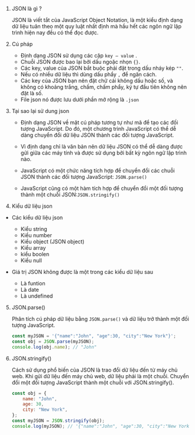 1.  JSON là gì ?

    JSON là viết tắt của JavaScript Object Notation, là một kiểu định dạng dữ liệu tuân theo một quy luật nhất định mà hầu hết các ngôn ngữ lập trình hiện nay đều có thể đọc được.

2.  Cú pháp

    -   Định dạng JSON sử dụng các cặp `key – value` .
    -   Chuỗi JSON được bao lại bởi dấu ngoặc nhọn `{}`.
    -   Các key, value của JSON bắt buộc phải đặt trong dấu nháy kép `""`.
    -   Nếu có nhiều dữ liệu thì dùng dấu phẩy `,` để ngăn cách.
    -   Các key của JSON bạn nên đặt chữ cái không dấu hoặc số, và không có khoảng trắng, chấm, chấm phẩy, ký tự đầu tiên không nên đặt là số.
    -   File json nó được lưu dưới phần mở rộng là `.json`

3.  Tại sao lại sử dung json

    -   Định dạng JSON về mặt cú pháp tương tự như mã để tạo các đối tượng JavaScript. Do đó, một chương trình JavaScript có thể dễ dàng chuyển đổi dữ liệu JSON thành các đối tượng JavaScript.

    -   Vì định dạng chỉ là văn bản nên dữ liệu JSON có thể dễ dàng được gửi giữa các máy tính và được sử dụng bởi bất kỳ ngôn ngữ lập trình nào.
    -   JavaScript có một chức năng tích hợp để chuyển đổi các chuỗi JSON thành các đối tượng JavaScript: `JSON.parse() `

    -   JavaScript cũng có một hàm tích hợp để chuyển đổi một đối tượng thành một chuỗi JSON:`JSON.stringify()`

4.  Kiểu dữ liệu json

-   Các kiểu dữ liệu json

    -   Kiểu string
    -   Kiểu number
    -   Kiểu object (JSON object)
    -   Kiểu array
    -   kiểu boolen
    -   Kiểu null

-   Giá trị JSON không được là một trong các kiểu dữ liệu sau

    -   Là funtion
    -   Là date
    -   Là undefined

5. JSON.parse()

    Phân tích cú pháp dữ liệu bằng `JSON.parse()` và dữ liệu trở thành một đối tượng JavaScript.

    ```javascript
    const myJSON = '{"name":"John", "age":30, "city":"New York"}';
    const obj = JSON.parse(myJSON);
    console.log(obj.name); // "John"
    ```

6. JSON.stringify()

    Cách sử dụng phổ biến của JSON là trao đổi dữ liệu đến từ máy chủ web. Khi gửi dữ liệu đến máy chủ web, dữ liệu phải là một chuỗi. Chuyển đổi một đối tượng JavaScript thành một chuỗi với JSON.stringify().

    ```javascript
    const obj = {
        name: "John",
        age: 30,
        city: "New York",
    };
    const myJSON = JSON.stringify(obj);
    console.log(myJSON); // '{"name":"John", "age":30, "city":"New York"}'
    ```
